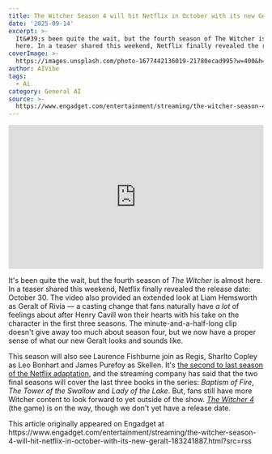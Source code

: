 ```yaml
---
title: The Witcher Season 4 will hit Netflix in October with its new Geralt
date: '2025-09-14'
excerpt: >-
  It&#39;s been quite the wait, but the fourth season of The Witcher is almost
  here. In a teaser shared this weekend, Netflix finally revealed the relea...
coverImage: >-
  https://images.unsplash.com/photo-1677442136019-21780ecad995?w=400&h=200&fit=crop&auto=format
author: AIVibe
tags:
  - Ai
category: General AI
source: >-
  https://www.engadget.com/entertainment/streaming/the-witcher-season-4-will-hit-netflix-in-october-with-its-new-geralt-183241887.html?src=rss
---
```

<div id="2505e51751c24da68cb7e461f6881d6b"><div style="left:0;width:100%;height:0;position:relative;padding-bottom:56.25%;"><iframe src="https://www.youtube.com/embed/kQGshAJmdBU?rel=0" style="top:0;left:0;width:100%;height:100%;position:absolute;border:0;" allowfullscreen scrolling="no" data-embed-domain="www.youtube.com"></iframe></div></div>
<p>It&#39;s been quite the wait, but the fourth season of <em>The Witcher</em> is almost here. In a teaser shared this weekend, Netflix finally revealed the release date: October 30. The video also provided an extended look at Liam Hemsworth as Geralt of Rivia — a casting change that fans naturally have <em>a lot</em> of feelings about after Henry Cavill won their hearts with his take on the character in the first three seasons. The minute-and-a-half-long clip doesn&#39;t give away too much about season four, but we now have a proper sense of what our new Geralt looks and sounds like.</p>
<p>This season will also see Laurence Fishburne join as Regis, Sharlto Copley as Leo Bonhart and James Purefoy as Skellen. It&#39;s <a data-i13n="cpos:1;pos:1" href="https://www.engadget.com/netflix-will-stop-tossing-coins-to-the-witcher-after-season-five-171500284.html"><ins>the second to last season of the Netflix adaptation</ins></a>, and the streaming company has said that the two final seasons will cover the last three books in the series: <em>Baptism of Fire</em>, <em>The Tower of the Swallow</em> and<em> Lady of the Lake</em>. But, fans still have more Witcher content to look forward to yet outside of the show. <a data-i13n="cpos:2;pos:1" href="https://www.engadget.com/gaming/the-first-witcher-4-trailer-sees-ciri-kicking-butt-014137326.html"><em><ins>The Witcher 4</ins></em></a> (the game) is on the way, though we don&#39;t yet have a release date.</p>
<span id="end-legacy-contents"></span>This article originally appeared on Engadget at https://www.engadget.com/entertainment/streaming/the-witcher-season-4-will-hit-netflix-in-october-with-its-new-geralt-183241887.html?src=rss
